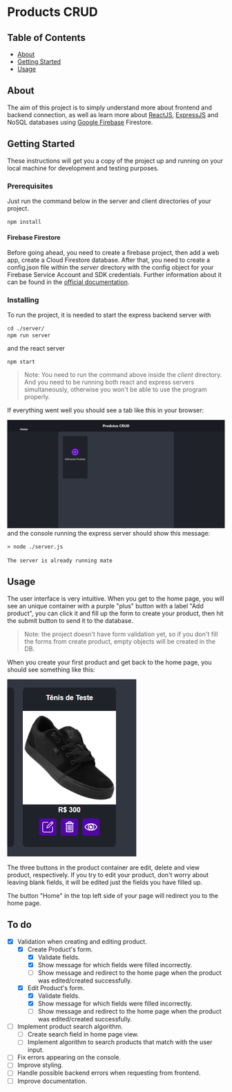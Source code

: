 # Products CRUD

## Table of Contents

- [About](#about)
- [Getting Started](#getting_started)
- [Usage](#usage)

## About <a name = "about"></a>

The aim of this project is to simply understand more about frontend and backend connection, as well as learn more about [ReactJS](https://pt-br.reactjs.org/), [ExpressJS](https://expressjs.com/pt-br/) and NoSQL databases using [Google Firebase](https://firebase.google.com/) Firestore.

## Getting Started <a name = "getting_started"></a>

These instructions will get you a copy of the project up and running on your local machine for development and testing purposes.
### Prerequisites

Just run the command below in the server and client directories of your project.
```
npm install
```

#### Firebase Firestore

Before going ahead, you need to create a firebase project, then add a web app, create a Cloud Firestore database.
After that, you need to create a config.json file within the *server* directory with the config object for your Firebase Service Account and SDK credentials. Further information about it can be found in the [official documentation](https://firebase.google.com/docs/web/setup?hl=en-us).

### Installing

To run the project, it is needed to start the express backend server with

```
cd ./server/
npm run server
```

and the react server

```
npm start
```
>Note: You need to run the command above inside the *client* directory. And you need to be running both react and express servers simultaneously, otherwise you won't be able to use the program properly.

If everything went well you should see a tab like this in your browser:

![image](https://github.com/JoaoP12/Products-CRUD/blob/master/interface_example.PNG)
and the console running the express server should show this message:
```
> node ./server.js

The server is already running mate
```

## Usage <a name = "usage"></a>

The user interface is very intuitive. When you get to the home page, you will see an unique container with a purple "plus" button with a label "Add product", you can click it and fill up the form to create your product, then hit the submit button to send it to the database.
>Note: the project doesn't have form validation yet, so if you don't fill the forms from create product, empty objects will be created in the DB.

When you create your first product and get back to the home page, you should see something like this:

![image](https://github.com/JoaoP12/Products-CRUD/blob/master/product_container.PNG)

The three buttons in the product container are edit, delete and view product, respectively. If you try to edit your product, don't worry about leaving blank fields, it will be edited just the fields you have filled up.

The button "Home" in the top left side of your page will redirect you to the home page.

## To do

- [x] Validation when creating and editing product.
    - [x] Create Product's form.
        - [x] Validate fields.
        - [x] Show message for which fields were filled incorrectly.
        - [ ] Show message and redirect to the home page when the product was edited/created successfully.
    - [x] Edit Product's form.
        - [x] Validate fields.
        - [x] Show message for which fields were filled incorrectly.
        - [ ] Show message and redirect to the home page when the product was edited/created successfully.
- [ ] Implement product search algorithm.
    - [ ] Create search field in home page view.
    - [ ] Implement algorithm to search products that match with the user input.
- [ ] Fix errors appearing on the console.
- [ ] Improve styling.
- [ ] Handle possible backend errors when requesting from frontend.
- [ ] Improve documentation.